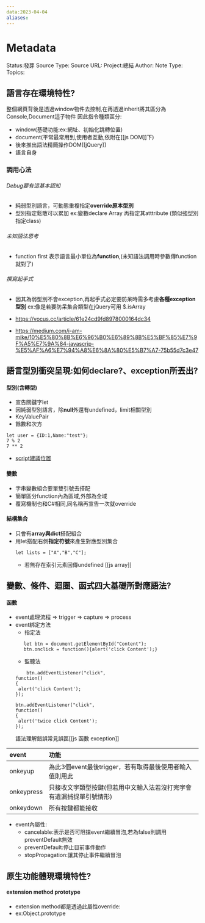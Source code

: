 ```yaml
---
data:2023-04-04
aliases:
---
```

# Metadata
Status:發芽
Source Type:
Source URL:
Project:總結
Author:
Note Type:
Topics:


## 語言存在環境特性?
整個網頁背後是透過window物件去控制,在再透過inherit將其區分為Console,Document這子物件
因此指令種類區分:
- window(基礎功能:ex:網址、初始化跳轉位置)
- document(平常最常用到,使用者互動,依附在[[js DOM]]下)
-  後來推出語法精簡操作DOM[[jQuery]]
- 語言自身
### 調用心法
###### Debug要有這基本認知
- 純弱型別語言，可動態重複指定**override原本型別**
- 型別指定鬆散可以累加
	ex:變數declare Array 再指定其atttribute (類似強型別指定class)
###### 未知語法思考
- function first 表示語言最小單位為**function**,(未知語法調用時參數傳function就對了)
###### 撰寫起手式
- 因其為弱型別不會exception,再起手式必定要防呆時需多考慮**各種exception型別**
	ex:像是若要防呆集合類型在jQuery可用 $.isArray
	
- https://vocus.cc/article/61e24cd9fd8978000164dc34
- https://medium.com/i-am-mike/10%E5%80%8B%E6%96%B0%E6%89%8B%E5%BF%85%E7%9F%A5%E7%9A%84-javascrip-%E5%AF%A6%E7%94%A8%E6%8A%80%E5%B7%A7-75b55d7c3e47

## 語言型別衝突呈現:如何declare?、exception所丟出?


#### 型別(含轉型)
- 宣告關鍵字let 
- 因純弱型別語言，除**null**外還有undefined，limit相關型別
- KeyValuePair
- 餘數和次方
```
let user = {ID:1,Name:"test"};
7 % 2
7 ** 2
```
- [script建議位置](https://codertw.com/%E5%89%8D%E7%AB%AF%E9%96%8B%E7%99%BC/283038/)
#### 變數
- 字串變數組合要單雙引號去搭配 
- 簡單區分function內為區域,外部為全域
- 覆寫機制也和C#相同,同名稱再宣告一次就override
#### 結構集合
- 只會有**array與dict**搭配組合
- 用let搭配右側**指定符號**來產生對應型別集合 
  ```
  let lists = ["A","B","C"];
  ```
  - 若無存在索引元素回傳undefined
  [[js array]]
  
## 變數、條件、迴圈、函式四大基礎所對應語法?
#### 函數

- event處理流程 => trigger => capture => process
- event綁定方法
     - 指定法
     ```
        let btn = document.getElementById("Content");
        btn.onclick = function(){alert('click Content');}
     ```
     - 監聽法
     ```
         btn.addEventListener("click",
    function()
    {
      alert('click Content');
    });

    btn.addEventListener("click",
    function()
    {
      alert('twice click Content');
    });
     ```
     語法理解錯誤常見誤區[[js 函數 exception]]
    

|event|功能|
|:--|:--|
|onkeyup|為此3個event最後trigger，若有取得最後使用者輸入值則用此|
|onkeypress|只接收文字類型按鍵(但若用中文輸入法若沒打完字會有遺漏捕捉單引號情形)|
|onkeydown|所有按鍵都能接收|

- event內屬性:
  - cancelable:表示是否可阻擋event繼續冒泡,若為false則調用preventDefault無效
  - preventDefault:停止目前事件動作
  - stopPropagation:讓其停止事件繼續冒泡



## 原生功能體現環境特性?
#### extension method prototype
- extension method都是透過此屬性override:
- ex:Object.prototype
